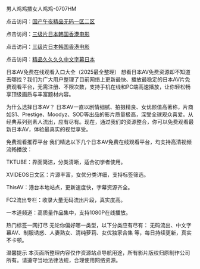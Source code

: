 男人鸡鸡插女人鸡鸡-0707HM

点击访问：<a href="https://bsdf-5f5.pages.dev/">国产午夜精品无码一区二区</a>

点击访问：<a href="https://tfda.pages.dev/">三级片日本韩国香港电影</a>

点击访问：<a href="https://gda-c7m.pages.dev/">三级片日本韩国香港电影</a>

点击访问：<a href="https://bered.pages.dev/">精品久久久久中文字幕日本</a>

日本AV免费在线观看入口大全（2025最全整理）
想看日本AV免费资源却不知道去哪找？我们为广大用户整理了目前网络上更新最快、播放最稳定的日本AV片免费观看平台，无需注册、不限次数，支持手机在线和PC端高速播放，让你轻松畅享顶级画质与丰富题材内容。

为什么选择日本AV？
日本AV一直以剧情细腻、拍摄精良、女优颜值高著称，片商如S1、Prestige、Moodyz、SOD等出品的影片质量极高，深受全球观众喜爱。从经典系列到素人流出，应有尽有。现在，通过我们的资源整合，你可以免费观看最新日本AV，体验最真实的视觉享受。

免费观看推荐平台
我们精选以下几个日本AV免费在线观看平台，均支持高清视频流畅播放：

TKTUBE：界面简洁，分类清晰，适合初学者使用。

XVIDEOS日文区：片源丰富，女优分类详细，支持标签筛选。

ThisAV：港台本地站点，更新速度快，字幕资源齐全。

FC2流出专栏：收录大量无码流出片段，真实度高。

一本道频道：高质量作品集中，支持1080P在线播放。

热门标签一网打尽
无论你偏好哪一类型，以下分类应有尽有：
无码流出、中文字幕AV、制服诱惑、人妻熟女、清纯萝莉、女优独家合集 等，每日持续更新，真实不卡顿。

温馨提示
本页面所整理内容仅作资源站点导航用途，所有影片版权归原制作公司所有。请遵守当地法律法规，合理使用网络资源。



<span style="display:none;">[Canonical link](）</span>
